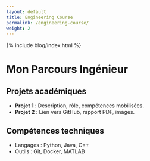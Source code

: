 ```yaml
---
layout: default
title: Engineering Course
permalink: /engineering-course/
weight: 2 
---
```

{% include blog/index.html %}

# Mon Parcours Ingénieur

## Projets académiques
- **Projet 1** : Description, rôle, compétences mobilisées.
- **Projet 2** : Lien vers GitHub, rapport PDF, images.

## Compétences techniques
- Langages : Python, Java, C++
- Outils : Git, Docker, MATLAB
